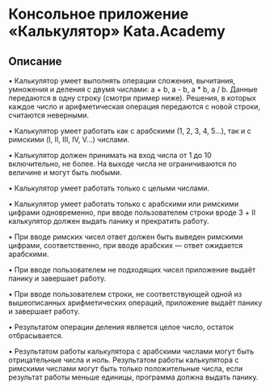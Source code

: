# Консольное приложение «Калькулятор» Kata.Academy

## Описание

• Калькулятор умеет выполнять операции сложения, вычитания, умножения и деления с двумя числами:
a + b, a - b, a * b, a / b. Данные передаются в одну строку (смотри пример ниже). Решения, в
которых каждое число и арифметическая операция передаются с новой строки, считаются неверными.

• Калькулятор умеет работать как с арабскими (1, 2, 3, 4, 5…), так и с римскими (I, II, III, IV, V…)
числами.

• Калькулятор должен принимать на вход числа от 1 до 10 включительно, не более. На выходе числа
не ограничиваются по величине и могут быть любыми.

• Калькулятор умеет работать только с целыми числами.

• Калькулятор умеет работать только с арабскими или римскими цифрами одновременно, при вводе
пользователем строки вроде 3 + II калькулятор должен выдать панику и прекратить работу.

• При вводе римских чисел ответ должен быть выведен римскими цифрами, соответственно, при вводе
арабских — ответ ожидается арабскими.

• При вводе пользователем не подходящих чисел приложение выдаёт панику и завершает работу.

• При вводе пользователем строки, не соответствующей одной из вышеописанных арифметических операций,
приложение выдаёт панику и завершает работу.

• Результатом операции деления является целое число, остаток отбрасывается.

• Результатом работы калькулятора с арабскими числами могут быть отрицательные числа и ноль. Результатом
работы калькулятора с римскими числами могут быть только положительные числа, если результат работы меньше
единицы, программа должна выдать панику.
